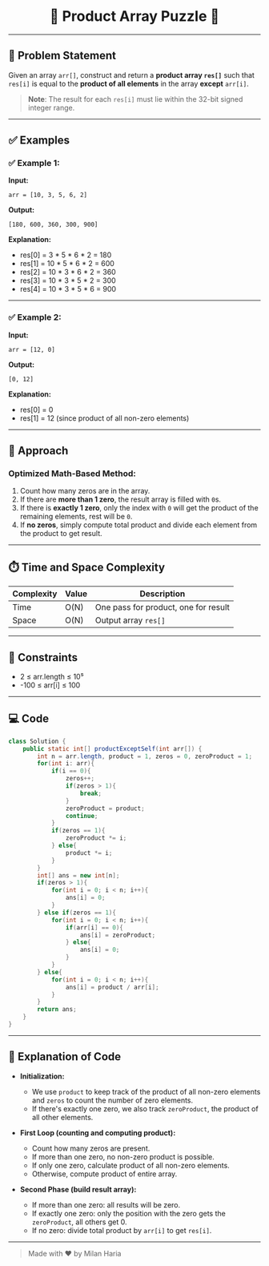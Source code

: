 <h1 align="center">🧮 Product Array Puzzle 🧮</h1>

---

## 📝 Problem Statement

Given an array `arr[]`, construct and return a **product array `res[]`** such that `res[i]` is equal to the **product of all elements** in the array **except** `arr[i]`.

> **Note**: The result for each `res[i]` must lie within the 32-bit signed integer range.

---

## ✅ Examples

### ✅ Example 1:

**Input:**  
```
arr = [10, 3, 5, 6, 2]
```

**Output:**  
```
[180, 600, 360, 300, 900]
```

**Explanation:**  
- res[0] = 3 * 5 * 6 * 2 = 180  
- res[1] = 10 * 5 * 6 * 2 = 600  
- res[2] = 10 * 3 * 6 * 2 = 360  
- res[3] = 10 * 3 * 5 * 2 = 300  
- res[4] = 10 * 3 * 5 * 6 = 900

---

### ✅ Example 2:

**Input:**  
```
arr = [12, 0]
```

**Output:**  
```
[0, 12]
```

**Explanation:**  
- res[0] = 0  
- res[1] = 12 (since product of all non-zero elements)

---

## 🧠 Approach

### Optimized Math-Based Method:

1. Count how many zeros are in the array.
2. If there are **more than 1 zero**, the result array is filled with `0`s.
3. If there is **exactly 1 zero**, only the index with `0` will get the product of the remaining elements, rest will be `0`.
4. If **no zeros**, simply compute total product and divide each element from the product to get result.

---

## ⏱️ Time and Space Complexity

| Complexity | Value | Description                           |
|------------|--------|---------------------------------------|
| Time       | O(N)   | One pass for product, one for result  |
| Space      | O(N)   | Output array `res[]`                  |

---

## 🎯 Constraints

- 2 ≤ arr.length ≤ 10⁵  
- -100 ≤ arr[i] ≤ 100  

---

## 💻 Code

```java
class Solution {
    public static int[] productExceptSelf(int arr[]) {
        int n = arr.length, product = 1, zeros = 0, zeroProduct = 1;
        for(int i: arr){
            if(i == 0){
                zeros++;
                if(zeros > 1){
                    break;
                }
                zeroProduct = product;
                continue;
            }
            if(zeros == 1){
                zeroProduct *= i;
            } else{
                product *= i;
            }
        }
        int[] ans = new int[n];
        if(zeros > 1){
            for(int i = 0; i < n; i++){
                ans[i] = 0;
            }
        } else if(zeros == 1){
            for(int i = 0; i < n; i++){
                if(arr[i] == 0){
                    ans[i] = zeroProduct;
                } else{
                    ans[i] = 0;
                }
            }
        } else{
            for(int i = 0; i < n; i++){
                ans[i] = product / arr[i];
            }
        }
        return ans;
    }
}
```

---

## 📝 Explanation of Code

- **Initialization:**  
  - We use `product` to keep track of the product of all non-zero elements and `zeros` to count the number of zero elements.  
  - If there's exactly one zero, we also track `zeroProduct`, the product of all other elements.

- **First Loop (counting and computing product):**  
  - Count how many zeros are present.
  - If more than one zero, no non-zero product is possible.
  - If only one zero, calculate product of all non-zero elements.
  - Otherwise, compute product of entire array.

- **Second Phase (build result array):**  
  - If more than one zero: all results will be zero.
  - If exactly one zero: only the position with the zero gets the `zeroProduct`, all others get 0.
  - If no zero: divide total product by `arr[i]` to get `res[i]`.

---

> Made with ❤️ by Milan Haria
